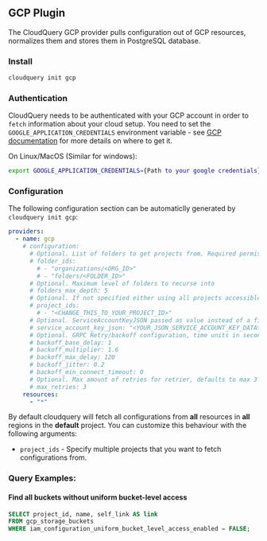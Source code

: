 ## GCP Plugin

The CloudQuery GCP provider pulls configuration out of GCP resources, normalizes them and stores them in PostgreSQL database.

### Install

```bash
cloudquery init gcp
```

### Authentication

CloudQuery needs to be authenticated with your GCP account in order to `fetch` information about your cloud setup.
You need to set the `GOOGLE_APPLICATION_CREDENTIALS` environment variable - see [GCP documentation](https://cloud.google.com/docs/authentication/getting-started#command-line) for more details on where to get it.

On Linux/MacOS (Similar for windows):

```bash
export GOOGLE_APPLICATION_CREDENTIALS={Path to your google credentials}
```

### Configuration

The following configuration section can be automaticlly generated by `cloudquery init gcp`:

```yaml title="cloudquery.yml"
providers:
  - name: gcp
    # configuration:
      # Optional. List of folders to get projects from. Required permission: resourcemanager.projects.list
      # folder_ids:
        # - "organizations/<ORG_ID>"
        # - "folders/<FOLDER_ID>"
      # Optional. Maximum level of folders to recurse into
      # folders_max_depth: 5
      # Optional. If not specified either using all projects accessible.
      # project_ids:
        # - "<CHANGE_THIS_TO_YOUR_PROJECT_ID>"
      # Optional. ServiceAccountKeyJSON passed as value instead of a file path, can be passed also via env: CQ_SERVICE_ACCOUNT_KEY_JSON
      # service_account_key_json: "<YOUR_JSON_SERVICE_ACCOUNT_KEY_DATA>"
      # Optional. GRPC Retry/backoff configuration, time units in seconds. Documented in https://github.com/grpc/grpc/blob/master/doc/connection-backoff.md
      # backoff_base_delay: 1
      # backoff_multiplier: 1.6
      # backoff_max_delay: 120
      # backoff_jitter: 0.2
      # backoff_min_connect_timeout: 0
      # Optional. Max amount of retries for retrier, defaults to max 3 retries.
      # max_retries: 3
    resources:
      - "*"
```

By default cloudquery will fetch all configurations from **all** resources in **all** regions in the **default** project. You can customize this behaviour with the following arguments:

- `project_ids` - Specify multiple projects that you want to fetch configurations from.

### Query Examples:

#### Find all buckets without uniform bucket-level access

```sql
SELECT project_id, name, self_link AS link
FROM gcp_storage_buckets
WHERE iam_configuration_uniform_bucket_level_access_enabled = FALSE;
```
